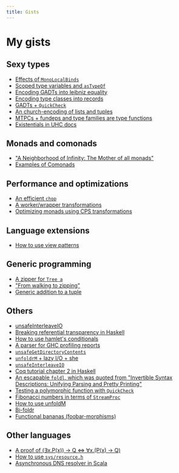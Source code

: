 ```yaml
---
title: Gists
---
```


My gists
=====================

Sexy types
---------------------
- [Effects of `MonoLocalBinds`](https://gist.github.com/1173157)
- [Scoped type variables and `asTypeOf`](https://gist.github.com/1173132)
- [Encoding GADTs into leibniz equality](https://gist.github.com/1172522)
- [Encoding type classes into records](https://gist.github.com/1170450)
- [GADTs + `QuickCheck`](https://gist.github.com/953891)
- [An church-encoding of lists and tuples](https://gist.github.com/901995)
- [MTPCs + fundeps and type families are type functions](https://gist.github.com/858876)
- [Existentials in UHC docs](https://gist.github.com/807969)

Monads and comonads
---------------------
- ["A Neighborhood of Infinity: The Mother of all monads"](https://gist.github.com/949795)
- [Examples of Comonads](https://gist.github.com/901934)

Performance and optimizations
---------------------
- [An efficient `chop`](https://gist.github.com/1215660)
- [A worker/wrapper transformations](https://gist.github.com/1199798)
- [Optimizing monads using CPS transformations](https://gist.github.com/949699)

Language extensions
---------------------
- [How to use view patterns](https://gist.github.com/447680)

Generic programming
---------------------
- [A zipper for `Tree a`](https://gist.github.com/1111300)
- ["From walking to zipping"](https://gist.github.com/1106344)
- [Generic addition to a tuple](https://gist.github.com/1073777)

Others
---------------------
- [unsafeInterleaveIO](https://gist.github.com/1182930)
- [Breaking referential transparency in Haskell](https://gist.github.com/1161569)
- [How to use hamlet's conditionals](https://gist.github.com/1143968)
- [A parser for GHC profiling reports](https://gist.github.com/1119593)
- [`unsafeGetDirectoryContents`](https://gist.github.com/988361)
- [`unfoldrM` + lazy I/O + she](https://gist.github.com/984378)
- [`unsafeInterleaveIO`](https://gist.github.com/982363)
- [Coq tutorial chapter 2 in Haskell](https://gist.github.com/928523)
- [An escapable `foldl`, which was quoted from "Invertible Syntax Descriptions: Unifying Parsing and Pretty Printing"](https://gist.github.com/844935)
- [Testing a polymorphic function with `QuickCheck`](https://gist.github.com/819685)
- [Fibonacci numbers in terms of `StreamProc`](https://gist.github.com/784011)
- [How to use unfoldM](https://gist.github.com/574709)
- [Bi-foldr](https://gist.github.com/546987)
- [Functional bananas (foobar-morphisms)](https://gist.github.com/171132)

Other languages
---------------------
- [A proof of (∃x.P(x)) → Q ⇔ ∀x.(P(x) → Q)](https://gist.github.com/997989)
- [How to use `sys/resource.h`](https://gist.github.com/475235)
- [Asynchronous DNS resolver in Scala](https://gist.github.com/473497)
